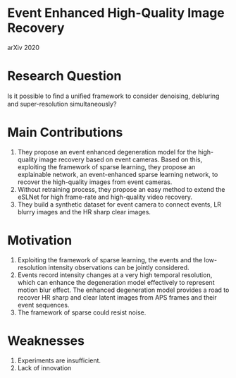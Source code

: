 # Event Enhanced High-Quality Image Recovery

arXiv 2020

# Research Question

Is it possible to ﬁnd a uniﬁed framework to consider denoising, debluring and super-resolution simultaneously?

# Main Contributions

1) They propose an event enhanced degeneration model for the high-quality image recovery based on event cameras. Based on this, exploiting the framework
of sparse learning, they propose an explainable network, an event-enhanced sparse learning network, to recover the high-quality images from event cameras.
2) Without retraining process, they propose an easy method to extend the eSLNet for high frame-rate and high-quality video recovery.
3) They build a synthetic dataset for event camera to connect events, LR blurry images and the HR sharp clear images.

# Motivation

1) Exploiting the framework of sparse learning, the events and the low-resolution intensity observations can be jointly considered. 
2) Events record intensity changes at a very high temporal resolution, which can enhance the degeneration model effectively to represent motion blur
effect. The enhanced degeneration model provides a road to recover HR sharp and clear latent images from APS frames and their event sequences.
3) The framework of sparse could resist noise.

# Weaknesses
1) Experiments are insufficient.
2) Lack of innovation
